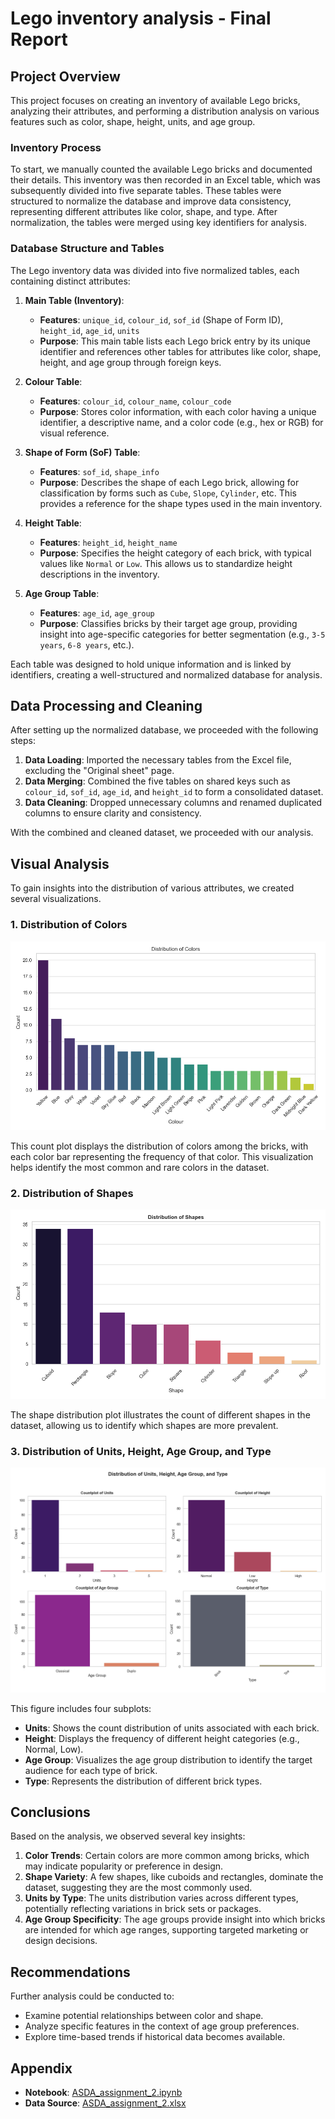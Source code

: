 # Lego inventory analysis - Final Report

## Project Overview

This project focuses on creating an inventory of available Lego bricks, analyzing their attributes, and performing a distribution analysis on various features such as color, shape, height, units, and age group.

### Inventory Process

To start, we manually counted the available Lego bricks and documented their details. This inventory was then recorded in an Excel table, which was subsequently divided into five separate tables. These tables were structured to normalize the database and improve data consistency, representing different attributes like color, shape, and type. After normalization, the tables were merged using key identifiers for analysis.

### Database Structure and Tables

The Lego inventory data was divided into five normalized tables, each containing distinct attributes:

1. **Main Table (Inventory)**:
   - **Features**: `unique_id`, `colour_id`, `sof_id` (Shape of Form ID), `height_id`, `age_id`, `units`
   - **Purpose**: This main table lists each Lego brick entry by its unique identifier and references other tables for attributes like color, shape, height, and age group through foreign keys.

2. **Colour Table**:
   - **Features**: `colour_id`, `colour_name`, `colour_code`
   - **Purpose**: Stores color information, with each color having a unique identifier, a descriptive name, and a color code (e.g., hex or RGB) for visual reference.

3. **Shape of Form (SoF) Table**:
   - **Features**: `sof_id`, `shape_info`
   - **Purpose**: Describes the shape of each Lego brick, allowing for classification by forms such as `Cube`, `Slope`, `Cylinder`, etc. This provides a reference for the shape types used in the main inventory.

4. **Height Table**:
   - **Features**: `height_id`, `height_name`
   - **Purpose**: Specifies the height category of each brick, with typical values like `Normal` or `Low`. This allows us to standardize height descriptions in the inventory.

5. **Age Group Table**:
   - **Features**: `age_id`, `age_group`
   - **Purpose**: Classifies bricks by their target age group, providing insight into age-specific categories for better segmentation (e.g., `3-5 years`, `6-8 years`, etc.).

Each table was designed to hold unique information and is linked by identifiers, creating a well-structured and normalized database for analysis.

## Data Processing and Cleaning

After setting up the normalized database, we proceeded with the following steps:

1. **Data Loading**: Imported the necessary tables from the Excel file, excluding the "Original sheet" page.
2. **Data Merging**: Combined the five tables on shared keys such as `colour_id`, `sof_id`, `age_id`, and `height_id` to form a consolidated dataset.
3. **Data Cleaning**: Dropped unnecessary columns and renamed duplicated columns to ensure clarity and consistency.

With the combined and cleaned dataset, we proceeded with our analysis.

## Visual Analysis

To gain insights into the distribution of various attributes, we created several visualizations.

### 1. Distribution of Colors

![Distribution of Colors](distribution_of_colors.png)

This count plot displays the distribution of colors among the bricks, with each color bar representing the frequency of that color. This visualization helps identify the most common and rare colors in the dataset.

### 2. Distribution of Shapes

![Distribution of Shapes](distribution_of_shapes.png)

The shape distribution plot illustrates the count of different shapes in the dataset, allowing us to identify which shapes are more prevalent.

### 3. Distribution of Units, Height, Age Group, and Type

![Distribution of Units, Height, Age Group, and Type](distribution_of_units_height_age_type.png)

This figure includes four subplots:
- **Units**: Shows the count distribution of units associated with each brick.
- **Height**: Displays the frequency of different height categories (e.g., Normal, Low).
- **Age Group**: Visualizes the age group distribution to identify the target audience for each type of brick.
- **Type**: Represents the distribution of different brick types.

## Conclusions

Based on the analysis, we observed several key insights:

1. **Color Trends**: Certain colors are more common among bricks, which may indicate popularity or preference in design.
2. **Shape Variety**: A few shapes, like cuboids and rectangles, dominate the dataset, suggesting they are the most commonly used.
3. **Units by Type**: The units distribution varies across different types, potentially reflecting variations in brick sets or packages.
4. **Age Group Specificity**: The age groups provide insight into which bricks are intended for which age ranges, supporting targeted marketing or design decisions.

## Recommendations

Further analysis could be conducted to:

- Examine potential relationships between color and shape.
- Analyze specific features in the context of age group preferences.
- Explore time-based trends if historical data becomes available.

## Appendix

- **Notebook**: [ASDA_assignment_2.ipynb](ASDA_assignment_2.ipynb)
- **Data Source**: [ASDA_assignment_2.xlsx](ASDA_assignment_2.xlsx)